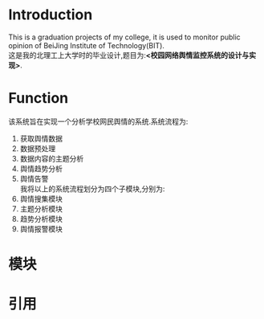 # Introduction
This is a graduation projects of my college, it is used to monitor public opinion of BeiJing Institute of Technology(BIT).   
这是我的北理工上大学时的毕业设计,题目为:**<校园网络舆情监控系统的设计与实现>**.

# Function
该系统旨在实现一个分析学校网民舆情的系统.系统流程为:  
1. 获取舆情数据
2. 数据预处理
3. 数据内容的主题分析
4. 舆情趋势分析
5. 舆情告警   
我将以上的系统流程划分为四个子模块,分别为:
1. 舆情搜集模块
2. 主题分析模块
3. 趋势分析模块
4. 舆情报警模块

# 模块

# 引用

